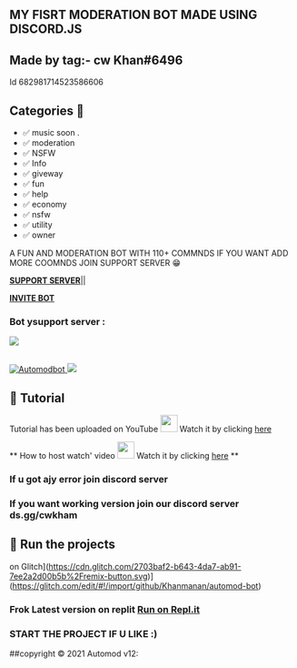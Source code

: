 ## MY FISRT MODERATION BOT MADE USING DISCORD.JS 
## Made by tag:- cw Khan#6496
Id 682981714523586606
## Categories 📑


- ✅ music soon .
- ✅ moderation
- ✅ NSFW 
- ✅ Info
- ✅ giveway
- ✅ fun
- ✅ help
- ✅ economy 
- ✅ nsfw 
- ✅ utility 
- ✅ owner




A FUN AND MODERATION BOT WITH 110+ COMMNDS 
IF YOU WANT ADD MORE COOMNDS JOIN SUPPORT SERVER 😁


**[SUPPORT SERVER](https://dsc.gg/kmdevs)**||

**[INVITE BOT](https://discord.com/api/oauth2/authorize?client_id=744597377406599188&permissions=8&scope=bot)**

### Bot ysupport server :

<a href="https://discord.gg/uC5bAzvmX5"><img src="http://invidget.switchblade.xyz/uC5bAzvmX5"/></a>
<br><br>
</div>


<a href="https://discord.com/api/oauth2/authorize?client_id=744597377406599188&permissions=8&scope=bot">
    <img src="https://cdn.discordapp.com/attachments/693836060920250439/829259400669167686/ezgif-6-3804dd9b8381.gif" alt="Automodbot" />
</a>
<a href="https://youtu.be/TXzZABndSj8">

  <img titile="SRC" src="https://github-readme-stats.vercel.app/api/pin/?username=khanmanan&repo=automod-bot&theme=algolia&icon_color=0000ff">

</a>

## 📝 Tutorial

Tutorial has been uploaded on YouTube <img src="https://www.youtube.com/about/static/svgs/icons/brand-resources/YouTube_icon_full-color.svg?cache=f2ec7a5" width="30px"> Watch it by clicking [here](https://youtu.be/TXzZABndSj8)

** How to host watch' video <img src="https://www.youtube.com/about/static/svgs/icons/brand-resources/YouTube_icon_full-color.svg?cache=f2ec7a5" width="30px"> Watch it by clicking [here](https://youtu.be/NlCufWQUL54)
**
### If u got ajy error join discord server
### If you want working version join our discord server ds.gg/cwkham
## 💨 Run the projects
 on Glitch](https://cdn.glitch.com/2703baf2-b643-4da7-ab91-7ee2a2d00b5b%2Fremix-button.svg)](https://glitch.com/edit/#!/import/github/Khanmanan/automod-bot)

### Frok Latest version on replit [Run on Repl.it](https://replit.com/@Khanmanan/automod-bot-9#README.md)

### START THE PROJECT IF U LIKE :)
##copyright ©️ 2021 Automod v12:
